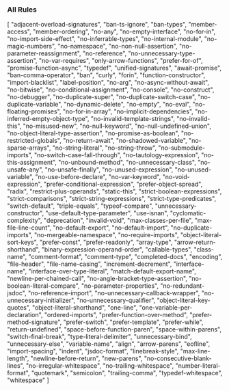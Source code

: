 ### All Rules

[
"adjacent-overload-signatures",
"ban-ts-ignore",
"ban-types",
"member-access",
"member-ordering",
"no-any",
"no-empty-interface",
"no-for-in",
"no-import-side-effect",
"no-inferrable-types",
"no-internal-module",
"no-magic-numbers",
"no-namespace",
"no-non-null-assertion",
"no-parameter-reassignment",
"no-reference",
"no-unnecessary-type-assertion",
"no-var-requires",
"only-arrow-functions",
"prefer-for-of",
"promise-function-async",
"typedef",
"unified-signatures",
"await-promise",
"ban-comma-operator",
"ban",
"curly",
"forin",
"function-constructor",
"import-blacklist",
"label-position",
"no-arg",
"no-async-without-await",
"no-bitwise",
"no-conditional-assignment",
"no-console",
"no-construct",
"no-debugger",
"no-duplicate-super",
"no-duplicate-switch-case",
"no-duplicate-variable",
"no-dynamic-delete",
"no-empty",
"no-eval",
"no-floating-promises",
"no-for-in-array",
"no-implicit-dependencies",
"no-inferred-empty-object-type",
"no-invalid-template-strings",
"no-invalid-this",
"no-misused-new",
"no-null-keyword",
"no-null-undefined-union",
"no-object-literal-type-assertion",
"no-promise-as-boolean",
"no-restricted-globals",
"no-return-await",
"no-shadowed-variable",
"no-sparse-arrays",
"no-string-literal",
"no-string-throw",
"no-submodule-imports",
"no-switch-case-fall-through",
"no-tautology-expression",
"no-this-assignment",
"no-unbound-method",
"no-unnecessary-class",
"no-unsafe-any",
"no-unsafe-finally",
"no-unused-expression",
"no-unused-variable",
"no-use-before-declare",
"no-var-keyword",
"no-void-expression",
"prefer-conditional-expression",
"prefer-object-spread",
"radix",
"restrict-plus-operands",
"static-this",
"strict-boolean-expressions",
"strict-comparisons",
"strict-string-expressions",
"strict-type-predicates",
"switch-default",
"triple-equals",
"typeof-compare",
"unnecessary-constructor",
"use-default-type-parameter",
"use-isnan",
"cyclomatic-complexity",
"deprecation",
"invalid-void",
"max-classes-per-file",
"max-file-line-count",
"no-default-export",
"no-default-import",
"no-duplicate-imports",
"no-mergeable-namespace",
"no-require-imports",
"object-literal-sort-keys",
"prefer-const",
"prefer-readonly",
"array-type",
"arrow-return-shorthand",
"binary-expression-operand-order",
"callable-types",
"class-name",
"comment-format",
"comment-type",
"completed-docs",
"encoding",
"file-header",
"file-name-casing",
"increment-decrement",
"interface-name",
"interface-over-type-literal",
"match-default-export-name",
"newline-per-chained-call",
"no-angle-bracket-type-assertion",
"no-boolean-literal-compare",
"no-parameter-properties",
"no-redundant-jsdoc",
"no-reference-import",
"no-unnecessary-callback-wrapper",
"no-unnecessary-initializer",
"no-unnecessary-qualifier",
"object-literal-key-quotes",
"object-literal-shorthand",
"one-line",
"one-variable-per-declaration",
"ordered-imports",
"prefer-function-over-method",
"prefer-method-signature",
"prefer-switch",
"prefer-template",
"prefer-while",
"return-undefined",
"space-before-function-paren",
"space-within-parens",
"switch-final-break",
"type-literal-delimiter",
"unnecessary-bind",
"unnecessary-else",
"variable-name",
"align",
"arrow-parens",
"eofline",
"import-spacing",
"indent",
"jsdoc-format",
"linebreak-style",
"max-line-length",
"newline-before-return",
"new-parens",
"no-consecutive-blank-lines",
"no-irregular-whitespace",
"no-trailing-whitespace",
"number-literal-format",
"quotemark",
"semicolon",
"trailing-comma",
"typedef-whitespace",
"whitespace"
]
